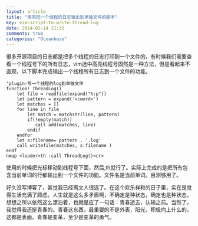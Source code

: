 ```yaml
---
layout: article
title: "用来把一个线程的日志输出到单独文件的脚本"
key: vim-script-to-write-thread-log
date: 2014-02-14 21:32
comments: true
categories: "Oceanbase"
---
```


  很多开源项目的日志都是把多个线程的日志打印到一个文件的，有时候我们需要查看一个线程号下的所有日志，vim选中高亮线程号固然是一种方法，但是看起来不直观，以下脚本完成输出一个线程所有日志到一个文件的功能。

	"plugin-写一个线程的log到单独文件
	function! ThreadLog()
	    let file = readfile(expand("%:p"))
	    let pattern = expand('<cword>')
	    let matches = []
	    for line in file
	        let match = matchstr(line, pattern)
	        if(!empty(match))
	           call add(matches, line)
	        endif
	    endfor
	    let s:filename= pattern . '.log'
	    call writefile(matches, s:filename )
	endf
	nmap <leader>th :call ThreadLog()<cr>
	

  使用的时候把光标移动到线程号下面，然后,th就行了。实际上完成的是把所有包含当前单词的行都输出到一个文件的功能。文件名是当前单词。目测够用了。

  好久没写博客了，甚觉我已经离文人很远了。在这个欢乐祥和的日子里，实在是觉得生活充满了顾虑。人生就是这么多矛盾啊，不确定是种状态，确定也是种状态，想想之所以依然这么漂泊着，也就是应了一句话：青春逝去，认输之前。当然了，我觉得我还挺青春的。青春这东西，最重要的不是外表，阳光，积极向上什么的。这都是表面。青春是变革，至少是变革的勇气。